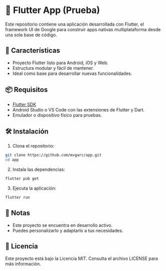 # 📱 Flutter App (Prueba)

Este repositorio contiene una aplicación desarrollada con Flutter, el framework UI de Google para construir apps nativas multiplataforma desde una sola base de código.

## 🚀 Características

- Proyecto Flutter listo para Android, iOS y Web.
- Estructura modular y fácil de mantener.
- Ideal como base para desarrollar nuevas funcionalidades.

## 📦 Requisitos

- [Flutter SDK](https://docs.flutter.dev/get-started/install)
- Android Studio o VS Code con las extensiones de Flutter y Dart.
- Emulador o dispositivo físico para pruebas.

## 🛠️ Instalación

1. Clona el repositorio:

```bash
git clone https://github.com/mvgarc/app.git
cd app
```

2. Instala las dependencias:

```bash
flutter pub get
```

3. Ejecuta la aplicación:

```bash
flutter run
```

## 📝 Notas

- Este proyecto se encuentra en desarrollo activo.
- Puedes personalizarlo y adaptarlo a tus necesidades.

## 📄 Licencia

Este proyecto está bajo la Licencia MIT. Consulta el archivo LICENSE para más información.
